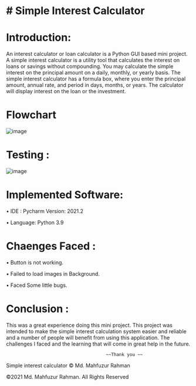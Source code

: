 # # Simple Interest Calculator 
 
# Introduction: 
An interest calculator or loan calculator is a Python GUI based mini project. A simple interest calculator is a utility tool that calculates the interest on loans or savings without compounding. You may calculate the simple interest on the principal amount on a daily, monthly, or yearly basis. The simple interest calculator has a formula box, where you enter the principal amount, annual rate, and period in days, months, or years. The calculator will display interest on the loan or the investment.

# Flowchart

![image](https://user-images.githubusercontent.com/63856744/128634468-b28c07cc-e3ad-4665-a2d3-5b1fdb10f71f.png)

# Testing :

![image](https://user-images.githubusercontent.com/63856744/128627252-49538594-cd15-4738-b6fc-9c6bb10c5d93.png)


 
# Implemented Software: 
•	IDE : Pycharm Version: 2021.2

•	Language: Python 3.9

# Chaenges Faced :
•	Button is not working.

•	Failed to load images in Background.

•	Faced Some little bugs.


# Conclusion : 
This was a great experience doing this mini project. This project was intended to make the simple interest calculation system easier and reliable and a number of people will benefit from using this application. The challenges I  faced and the learning that will come in great help in the future.

                                          ~~Thank you ~~ 








Simple interest calculator © Md. Mahfuzur Rahman 

©2021 Md. Mahfuzur Rahman. All Rights Reserved
